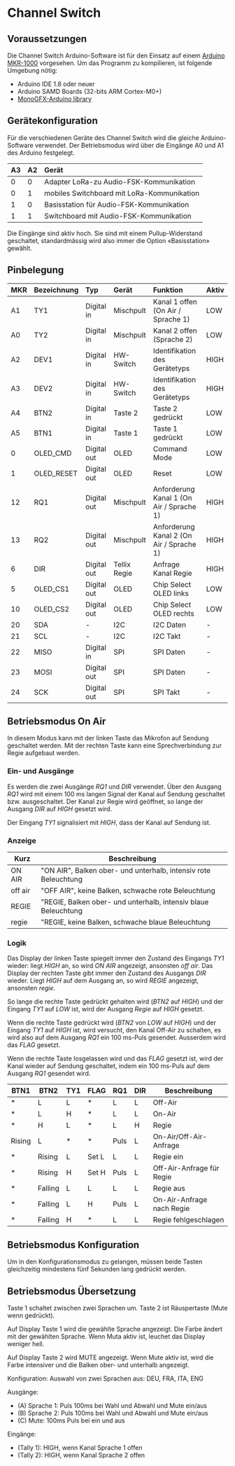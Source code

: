 # Channel Switch

## Voraussetzungen

Die Channel Switch Arduino-Software ist für den Einsatz auf einem [Arduino MKR-1000](https://store.arduino.cc/arduino-mkr1000) vorgesehen. Um das Programm zu kompilieren, ist folgende Umgebung nötig:

* Arduino IDE 1.8 oder neuer
* Arduino SAMD Boards (32-bits ARM Cortex-M0+)
* [MonoGFX-Arduino library](https://github.com/r0the/monogfx-arduino)

## Gerätekonfiguration

Für die verschiedenen Geräte des Channel Switch wird die gleiche Arduino-Software verwendet. Der Betriebsmodus wird über die Eingänge A0 und A1 des Arduino festgelegt.

| A3  | A2  | Gerät                                      |
|:--- |:--- |:------------------------------------------ |
| 0   | 0   | Adapter LoRa-zu Audio-FSK-Kommunikation    |
| 0   | 1   | mobiles Switchboard mit LoRa-Kommunikation |
| 1   | 0   | Basisstation für Audio-FSK-Kommunikation   |
| 1   | 1   | Switchboard mit Audio-FSK-Kommunikation    |

Die Eingänge sind aktiv hoch. Sie sind mit einem Pullup-Widerstand geschaltet, standardmässig wird also immer die Option «Basisstation» gewählt.

## Pinbelegung

| MKR | Bezeichnung | Typ         | Gerät        | Funktion                                 | Aktiv |
|:--- |:----------- |:----------- |:------------ |:---------------------------------------- |:----- |
| A1  | TY1         | Digital in  | Mischpult    | Kanal 1 offen (On Air / Sprache 1)       | LOW   |
| A0  | TY2         | Digital in  | Mischpult    | Kanal 2 offen (Sprache 2)                | LOW   |
| A2  | DEV1        | Digital in  | HW-Switch    | Identifikation des Gerätetyps            | HIGH  |
| A3  | DEV2        | Digital in  | HW-Switch    | Identifikation des Gerätetyps            | HIGH  |
| A4  | BTN2        | Digital in  | Taste 2      | Taste 2 gedrückt                         | LOW   |
| A5  | BTN1        | Digital in  | Taste 1      | Taste 1 gedrückt                         | LOW   |
| 0   | OLED_CMD    | Digital out | OLED         | Command Mode                             | LOW   |
| 1   | OLED_RESET  | Digital out | OLED         | Reset                                    | LOW   |
| 12  | RQ1         | Digital out | Mischpult    | Anforderung Kanal 1 (On Air / Sprache 1) | HIGH  |
| 13  | RQ2         | Digital out | Mischpult    | Anforderung Kanal 2 (On Air / Sprache 1) | HIGH  |
| 6   | DIR         | Digital out | Tellix Regie | Anfrage Kanal Regie                      | HIGH  |
| 5   | OLED_CS1    | Digital out | OLED         | Chip Select OLED links                   | LOW   |
| 10  | OLED_CS2    | Digital out | OLED         | Chip Select OLED rechts                  | LOW   |
| 20  | SDA         | -           | I2C          | I2C Daten                                | -     |
| 21  | SCL         | -           | I2C          | I2C Takt                                 | -     |
| 22  | MISO        | Digital in  | SPI          | SPI Daten                                | -     |
| 23  | MOSI        | Digital out | SPI          | SPI Daten                                | -     |
| 24  | SCK         | Digital out | SPI          | SPI Takt                                 | -     |


## Betriebsmodus On Air

In diesem Modus kann mit der linken Taste das Mikrofon auf Sendung geschaltet werden. Mit der rechten Taste kann eine Sprechverbindung zur Regie aufgebaut werden.

### Ein- und Ausgänge

Es werden die zwei Ausgänge *RQ1* und *DIR* verwendet. Über den Ausgang *RQ1* wird mit einem 100 ms langen Signal der Kanal auf Sendung geschaltet bzw. ausgeschaltet. Der Kanal zur Regie wird geöffnet, so lange der Ausgang *DIR* auf *HIGH* gesetzt wird.

Der Eingang *TY1* signalisiert mit *HIGH*, dass der Kanal auf Sendung ist.

### Anzeige

| Kurz    | Beschreibung                                                    |
|---------|-----------------------------------------------------------------|
| ON AIR  | "ON AIR", Balken ober- und unterhalb, intensiv rote Beleuchtung |
| off air | "OFF AIR", keine Balken, schwache rote Beleuchtung              |
| REGIE   | "REGIE, Balken ober- und unterhalb, intensiv blaue Beleuchtung  |
| regie   | "REGIE, keine Balken, schwache blaue Beleuchtung                |

### Logik

Das Display der linken Taste spiegelt immer den Zustand des Eingangs *TY1* wieder: liegt *HIGH* an, so wird *ON AIR* angezeigt, ansonsten *off air*. Das Display der rechten Taste gibt immer den Zustand des Ausgangs *DIR* wieder. Liegt *HIGH* auf dem Ausgang an, so wird *REGIE* angezeigt, ansonsten *regie*.

So lange die rechte Taste gedrückt gehalten wird (*BTN2* auf *HIGH*) und der Eingang *TY1* auf *LOW* ist, wird der Ausgang *Regie* auf *HIGH* gesetzt.

Wenn die rechte Taste gedrückt wird (*BTN2* von *LOW* auf *HIGH*) und der Eingang *TY1* auf *HIGH* ist, wird versucht, den Kanal Off-Air zu schalten, es wird also auf dem Ausgang *RQ1* ein 100 ms-Puls gesendet. Ausserdem wird das *FLAG* gesetzt.

Wenn die rechte Taste losgelassen wird und das *FLAG* gesetzt ist, wird der Kanal wieder auf Sendung geschaltet, indem ein 100 ms-Puls auf dem Ausgang *RQ1* gesendet wird.

| BTN1    | BTN2    | TY1     | FLAG  | RQ1    | DIR   | Beschreibung              |
|---------|---------|---------|-------|--------|-------|---------------------------|
| *       | L       | L       | *     | L      | L     | Off-Air                   |
| *       | L       | H       | *     | L      | L     | On-Air                    |
| *       | H       | L       | *     | L      | H     | Regie                     |
| Rising  | L       | *       | *     | Puls   | L     | On-Air/Off-Air-Anfrage    |
| *       | Rising  | L       | Set L | L      | L     | Regie ein                 |
| *       | Rising  | H       | Set H | Puls   | L     | Off-Air-Anfrage für Regie |
| *       | Falling | L       | L     | L      | L     | Regie aus                 |
| *       | Falling | L       | H     | Puls   | L     | On-Air-Anfrage nach Regie |
| *       | Falling | H       | *     | L      | L     | Regie fehlgeschlagen      |

## Betriebsmodus Konfiguration

Um in den Konfigurationsmodus zu gelangen, müssen beide Tasten gleichzeitig mindestens fünf Sekunden lang gedrückt werden.

## Betriebsmodus Übersetzung

Taste 1 schaltet zwischen zwei Sprachen um.
Taste 2 ist Räuspertaste (Mute wenn gedrückt).

Auf Display Taste 1 wird die gewählte Sprache angezeigt.
Die Farbe ändert mit der gewählten Sprache.
Wenn Muta aktiv ist, leuchet das Display weniger hell.

Auf Display Taste 2 wird MUTE angezeigt.
Wenn Mute aktiv ist, wird die Farbe intensiver und die Balken ober- und unterhalb angezeigt.

Konfiguration: Auswahl von zwei Sprachen aus: DEU, FRA, ITA, ENG

Ausgänge:
- (A) Sprache 1: Puls 100ms bei Wahl und Abwahl und Mute ein/aus
- (B) Sprache 2: Puls 100ms bei Wahl und Abwahl und Mute ein/aus
- (C) Mute: 100ms Puls bei ein und aus

Eingänge:
- (Tally 1): HIGH, wenn Kanal Sprache 1 offen
- (Tally 2): HIGH, wenn Kanal Sprache 2 offen
